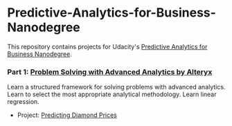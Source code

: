 # Predictive-Analytics-for-Business-Nanodegree


This repository contains projects for Udacity's [Predictive Analytics for Business Nanodegree](https://www.udacity.com/course/business-analyst-nanodegree--nd008).

### Part 1: [Problem Solving with Advanced Analytics by Alteryx](https://www.udacity.com/course/problem-solving-with-advanced-analytics--ud976)
Learn a structured framework for solving problems with advanced analytics. Learn to select the most appropriate analytical methodology. Learn linear regression.

- Project: [Predicting Diamond Prices](https://github.com/Kipkurui-mutai/Predictive-Analytics-for-Business-Nanodegree/tree/main/1.%20Problem%20Solving%20using%20Advanced%20Analytics/Project%201.1%20%20Predicting%20Diamond%20Prices)
